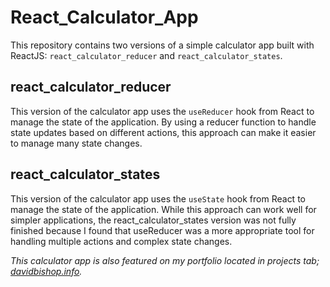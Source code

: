 # React_Calculator_App
This repository contains two versions of a simple calculator app built with ReactJS: `react_calculator_reducer` and `react_calculator_states`.

## react_calculator_reducer
This version of the calculator app uses the `useReducer` hook from React to manage the state of the application. By using a reducer function to handle state updates based on different actions, this approach can make it easier to manage many state changes.

## react_calculator_states
This version of the calculator app uses the `useState` hook from React to manage the state of the application. While this approach can work well for simpler applications, the react_calculator_states version was not fully finished because I found that useReducer was a more appropriate tool for handling multiple actions and complex state changes.

_This calculator app is also featured on my portfolio located in projects tab; [davidbishop.info](https://www.davidbishop.info)._
